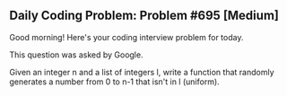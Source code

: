 ## Daily Coding Problem: Problem #695 [Medium]

Good morning! Here's your coding interview problem for today.

This question was asked by Google.

Given an integer n and a list of integers l, write a function that randomly generates a number from 0 to n-1 that isn't in l (uniform).
